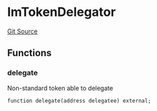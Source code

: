 # ImTokenDelegator
[Git Source](https://github.com/malda-protocol/malda-lending/blob/413dc9221d099e8e0b7a9a3f94769f4666aaf31b/src\interfaces\ImToken.sol)


## Functions
### delegate

Non-standard token able to delegate


```solidity
function delegate(address delegatee) external;
```

